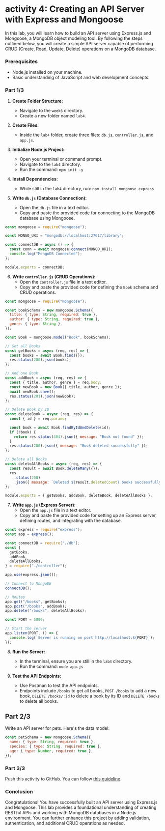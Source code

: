 # activity 4: Creating an API Server with Express and Mongoose

In this lab, you will learn how to build an API server using Express.js and Mongoose, a MongoDB object modeling tool. By following the steps outlined below, you will create a simple API server capable of performing CRUD (Create, Read, Update, Delete) operations on a MongoDB database.

### Prerequisites
- Node.js installed on your machine.
- Basic understanding of JavaScript and web development concepts.


### Part 1/3

1. **Create Folder Structure:**
    - Navigate to the `week6` directory.
    - Create a new folder named `lab4`.

2. **Create Files:**
    - Inside the `lab4` folder, create three files: `db.js`, `controller.js`, and `app.js`.

3. **Initialize Node.js Project:**
    - Open your terminal or command prompt.
    - Navigate to the `lab4` directory.
    - Run the command: `npm init -y`
    
4. **Install Dependencies:**
    - While still in the `lab4` directory, run: `npm install mongoose express`

5. **Write `db.js` (Database Connection):**
    - Open the `db.js` file in a text editor.
    - Copy and paste the provided code for connecting to the MongoDB database using Mongoose.
    
```javascript
const mongoose = require("mongoose");

const MONGO_URI = "mongodb://localhost:27017/library";

const connectDB = async () => {
  const conn = await mongoose.connect(MONGO_URI);
  console.log("MongoDB Connected");
};

module.exports = connectDB;
```

6. **Write `controller.js` (CRUD Operations):**
    - Open the `controller.js` file in a text editor.
    - Copy and paste the provided code for defining the `Book` schema and CRUD operations.
    
```javascript
const mongoose = require("mongoose");

const bookSchema = new mongoose.Schema({
  title: { type: String, required: true },
  author: { type: String, required: true },
  genre: { type: String },
});

const Book = mongoose.model("Book", bookSchema);

// Get all Books
const getBooks = async (req, res) => {
  const books = await Book.find({});
  res.status(200).json(books);
};

// Add one Book
const addBook = async (req, res) => {
  const { title, author, genre } = req.body;
  const newBook = new Book({ title, author, genre });
  await newBook.save();
  res.status(201).json(newBook);
};

// Delete Book by ID
const deleteBook = async (req, res) => {
  const { id } = req.params;

  const book = await Book.findByIdAndDelete(id);
  if (!book) {
    return res.status(404).json({ message: "Book not found" });
  }
  res.status(200).json({ message: "Book deleted successfully" });
};

// Delete all Books
const deleteAllBooks = async (req, res) => {
  const result = await Book.deleteMany({}); 
  res
    .status(200)
    .json({ message: `Deleted ${result.deletedCount} books successfully` });
};

module.exports = { getBooks, addBook, deleteBook, deleteAllBooks };
```

7. **Write `app.js` (Express Server):**
    - Open the `app.js` file in a text editor.
    - Copy and paste the provided code for setting up an Express server, defining routes, and integrating with the database.
    
```javascript
const express = require("express");
const app = express();

const connectDB = require("./db");
const {
  getBooks,
  addBook,
  deleteAllBooks,
} = require("./controller");

app.use(express.json());

// Connect to MongoDB
connectDB();

// Routes
app.get("/books", getBooks);
app.post("/books", addBook);
app.delete("/books", deleteAllBooks);

const PORT = 5000;

// Start the server
app.listen(PORT, () => {
  console.log(`Server is running on port http://localhost:${PORT}`);
});
```

8. **Run the Server:**
    - In the terminal, ensure you are still in the `lab4` directory.
    - Run the command: `node app.js`

10. **Test the API Endpoints:**
    - Use Postman to test the API endpoints.
    - Endpoints include `/books` to get all books, `POST /books` to add a new book,  `DELETE /books/:id` to delete a book by its ID and  `DELETE /books` to delete all books.


## Part 2/3

Write an API server for pets. Here's the data model:

```js
const petSchema = new mongoose.Schema({
  name: { type: String, required: true },
  species: { type: String, required: true },
  age: { type: Number, required: true },
});
```

### Part 3/3

Push this activity to GitHub. You can follow [this guideline](./git-instructions.md)

### Conclusion
Congratulations! You have successfully built an API server using Express.js and Mongoose. This lab provides a foundational understanding of creating RESTful APIs and working with MongoDB databases in a Node.js environment. You can further enhance this project by adding validation, authentication, and additional CRUD operations as needed.